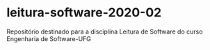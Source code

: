 # leitura-software-2020-02
Repositório destinado para a disciplina Leitura de Software do curso Engenharia de Software-UFG 
